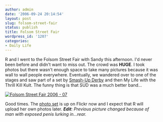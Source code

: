 ```yaml
---
author: admin
date: '2006-09-24 20:14:54'
layout: post
slug: folsom-street-fair
status: publish
title: Folsom Street Fair
wordpress_id: '1207'
categories:
- Daily Life
---
```


R and I went to the Folsom Street Fair with Sandy this afternoon. I'd
never been before and didn't want to miss out. The crowd was **HUGE**. I
took photos but there wasn't enough space to take many pictures because
it was wall to wall people everywhere. Eventually, we wandered over to
one of the stages and saw part of a set by [Smash-Up
Derby](http://www.smashupderby.com/) and then My Life with the Thrill
Kill Kult. The funny thing is that SUD was a much better band...

[![Folsom Street Fair 2006 -
07](http://static.flickr.com/111/251971465_2d020c9bd3.jpg)](http://www.flickr.com/photos/albill/251971465/ "Photo Sharing")

Good times. The [photo
set](http://www.flickr.com/photos/albill/sets/72157594298512822/) is up
on Flickr now and I expect that R will upload her own photos later.
***Edit**: Previous picture changed because of man with exposed penis
lurking in...rear.*
